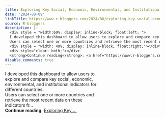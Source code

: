 ```yaml
---
title: Exploring Key Social, Economic, Environmental, and Institutional Indicators
date: '2024-08-09'
linkTitle: https://www.r-bloggers.com/2024/08/exploring-key-social-economic-environmental-and-institutional-indicators/
source: R-bloggers
description: |-
  <div style = "width:60%; display: inline-block; float:left; ">
  I developed this dashboard to allow users to explore and compare key social, economic, environmental, and institutional indicators for different countries.<br />
  Users can select one or more countries and retrieve the most recent data on these indicators fr...</div>
  <div style = "width: 40%; display: inline-block; float:right;"></div>
  <div style="clear: both;"></div>
  <strong>Continue reading</strong>: <a href="https://www.r-bloggers.com/2024/08/exploring-key-social-economic-environmental-and-institutional-indicators/">Exploring Key ...
disable_comments: true
---
```

<div style = "width:60%; display: inline-block; float:left; ">
I developed this dashboard to allow users to explore and compare key social, economic, environmental, and institutional indicators for different countries.<br />
Users can select one or more countries and retrieve the most recent data on these indicators fr...</div>
<div style = "width: 40%; display: inline-block; float:right;"></div>
<div style="clear: both;"></div>
<strong>Continue reading</strong>: <a href="https://www.r-bloggers.com/2024/08/exploring-key-social-economic-environmental-and-institutional-indicators/">Exploring Key ...